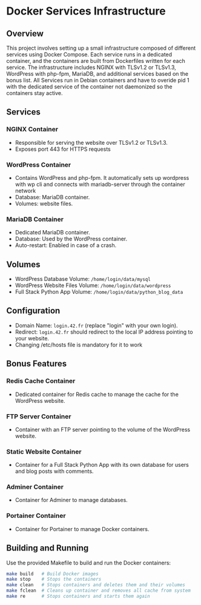 # Docker Services Infrastructure

## Overview

This project involves setting up a small infrastructure composed of different services using Docker Compose. Each service runs in a dedicated container, and the containers are built from Dockerfiles written for each service. The infrastructure includes NGINX with TLSv1.2 or TLSv1.3, WordPress with php-fpm, MariaDB, and additional services based on the bonus list.
All Services run in Debian containers and have to overide pid 1 with the dedicated service of the container not daemonized so the containers stay active.

## Services

### NGINX Container

- Responsible for serving the website over TLSv1.2 or TLSv1.3.
- Exposes port 443 for HTTPS requests

### WordPress Container

- Contains WordPress and php-fpm. It automatically sets up wordpress with wp cli and connects with mariadb-server through the container network
- Database: MariaDB container.
- Volumes: website files.

### MariaDB Container

- Dedicated MariaDB container.
- Database: Used by the WordPress container.
- Auto-restart: Enabled in case of a crash.

## Volumes

- WordPress Database Volume: `/home/login/data/mysql`
- WordPress Website Files Volume: `/home/login/data/wordpress`
- Full Stack Python App Volume: `/home/login/data/python_blog_data`

## Configuration

- Domain Name: `login.42.fr` (replace "login" with your own login).
- Redirect: `login.42.fr` should redirect to the local IP address pointing to your website.
- Changing /etc/hosts file is mandatory for it to work

## Bonus Features

### Redis Cache Container

- Dedicated container for Redis cache to manage the cache for the WordPress website.

### FTP Server Container

- Container with an FTP server pointing to the volume of the WordPress website.

### Static Website Container

- Container for a Full Stack Python App with its own database for users and blog posts with comments. 

### Adminer Container

- Container for Adminer to manage databases.

### Portainer Container

- Container for Portainer to manage Docker containers.

## Building and Running

Use the provided Makefile to build and run the Docker containers:

```bash
make build   # Build Docker images
make stop    # Stops the containers
make clean   # Stops containers and deletes them and their volumes
make fclean  # Cleans up container and removes all cache from system
make re      # Stops containers and starts them again
```